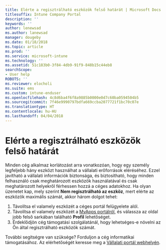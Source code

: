 ```yaml
---
title: Elérte a regisztrálható eszközök felső határát | Microsoft Docs
titlesuffix: Intune Company Portal
description: ''
keywords: ''
author: lenewsad
ms.author: lanewsad
manager: dougeby
ms.date: 01/18/2018
ms.topic: article
ms.prod: ''
ms.service: microsoft-intune
ms.technology: ''
ms.assetid: 51c183b0-3f84-4db9-91f9-848b15c44eb8
searchScope:
- User help
ROBOTS: ''
ms.reviewer: elocholi
ms.suite: ems
ms.custom: intune-enduser
ms.openlocfilehash: 4c8d6ba4f6f8a9885b0000e0d7c60ba0594504b5
ms.sourcegitcommit: 7f46e9990797bdfa669ccba2077721f1bc70c07e
ms.translationtype: HT
ms.contentlocale: hu-HU
ms.lasthandoff: 04/04/2018
---
```

# <a name="the-limit-of-devices-you-can-register-has-been-reached"></a>Elérte a regisztrálható eszközök felső határát

Minden cég alkalmaz korlátozást arra vonatkozóan, hogy egy személy legfeljebb hány eszközt használhat a vállalati erőforrások eléréséhez. Ezzel javítható a vállalati információk biztonsága, és biztosítható, hogy minden felhasználó csak meghatározott eszközök használatával és csak meghatározott helyekről férhessen hozzá a céges adatokhoz. Ha olyan üzenetet kap, mely szerint **Nem regisztrálható az eszköz**, mert elérte az eszközök maximális számát, akkor három dolgot tehet:

1. Távolítsa el valamely eszközét a céges portál felügyelete alól.
2. Távolítsa el valamely eszközét a [MyApps portálról](https://myapps.microsoft.com), és válassza az oldal jobb felső sarkában található **Profil** lehetőséget. 
3. Érdeklődjön cég támogatási szolgálatánál, hogy lehetséges-e növelni az Ön által regisztrálható eszközök számát. 

További segítségre van szüksége? Forduljon a cég informatikai támogatásához. Az elérhetőségét keresse meg a [Vállalati portál webhelyén](https://portal.manage.microsoft.com#HelpDeskDialog).
